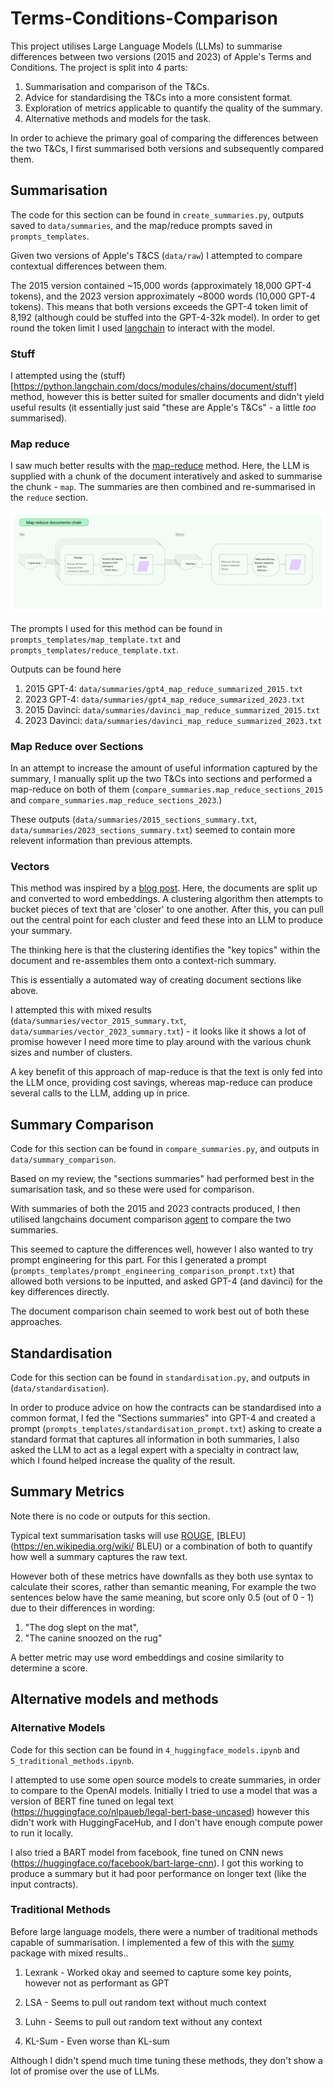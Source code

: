 # Terms-Conditions-Comparison
This project utilises Large Language Models (LLMs) to summarise differences between two versions (2015 and 2023) of Apple's Terms and Conditions. 
The project is split into 4 parts:
1. Summarisation and comparison of the T&Cs.
2. Advice for standardising the T&Cs into a more consistent format.
3. Exploration of metrics applicable to quantify the quality of the summary.
4. Alternative methods and models for the task.

In order to achieve the primary goal of comparing the differences between the two T&Cs, I first summarised both versions and subsequently compared them.

## Summarisation 
The code for this section can be found in `create_summaries.py`, outputs saved to `data/summaries`, and the map/reduce prompts saved in `prompts_templates`.

Given two versions of Apple's T&CS (`data/raw`) I attempted to compare contextual differences between them. 

The 2015 version contained ~15,000 words (approximately 18,000 GPT-4 tokens), and the 2023 version approximately ~8000 words (10,000 GPT-4 tokens). This means that both versions exceeds the GPT-4 token limit of 8,192 (although could be stuffed into the GPT-4-32k model).
In order to get round the token limit I used [langchain](https://python.langchain.com/docs/get_started/introduction) to interact with the model. 

### Stuff

I attempted using the (stuff)[https://python.langchain.com/docs/modules/chains/document/stuff] method, however this is better suited for smaller documents and didn't yield useful results (it essentially just said "these are Apple's T&Cs" - a little *too* summarised).

### Map reduce

I saw much better results with the [map-reduce](https://python.langchain.com/docs/modules/chains/document/map_reduce) method. Here, the LLM is supplied with a chunk of the document interatively and asked to summarise the chunk - `map`. The summaries are then combined and re-summarised in the `reduce` section. 


![map_reduce fig](./readme_figs/map_reduce.jpeg)


The prompts I used for this method can be found in  `prompts_templates/map_template.txt` and `prompts_templates/reduce_template.txt`.

Outputs can be found here
1. 2015 GPT-4: `data/summaries/gpt4_map_reduce_summarized_2015.txt`
2. 2023 GPT-4: `data/summaries/gpt4_map_reduce_summarized_2023.txt`
3. 2015 Davinci: `data/summaries/davinci_map_reduce_summarized_2015.txt`
4. 2023 Davinci: `data/summaries/davinci_map_reduce_summarized_2023.txt`

### Map Reduce over Sections
In an attempt to increase the amount of useful information captured by the summary, I manually split up the two T&Cs into sections and performed a map-reduce on both of them (`compare_summaries.map_reduce_sections_2015` and `compare_summaries.map_reduce_sections_2023`.) 

These outputs (`data/summaries/2015_sections_summary.txt`, `data/summaries/2023_sections_summary.txt`) seemed to contain more relevent information than previous attempts. 


### Vectors
This method was inspired by a [blog post](https://pashpashpash.substack.com/p/tackling-the-challenge-of-document). 
Here, the documents are split up and converted to word embeddings. A clustering algorithm then attempts to bucket pieces of text that are 'closer' to one another. After this, you can pull out the central point for each cluster and feed these into an LLM to produce your summary. 

The thinking here is that the clustering identifies the "key topics" within the document and re-assembles them onto a context-rich summary. 

This is essentially a automated way of creating document sections like above. 

I attempted this with mixed results (`data/summaries/vector_2015_summary.txt`, `data/summaries/vector_2023_summary.txt`) - it looks like it shows a lot of promise however I need more time to play around with the various chunk sizes and number of clusters. 

A key benefit of this approach of map-reduce is that the text is only fed into the LLM once, providing cost savings, whereas map-reduce can produce several calls to the LLM, adding up in price. 


## Summary Comparison
Code for this section can be found in `compare_summaries.py`, and outputs in `data/summary_comparison`. 

Based on my review, the "sections summaries" had performed best in the sumarisation task, and so these were used for comparison. 

With summaries of both the 2015 and 2023 contracts produced, I then utilised langchains document comparison [agent](https://python.langchain.com/docs/integrations/toolkits/document_comparison_toolkit) to compare the two summaries. 


This seemed to capture the differences well, however I also wanted to try prompt engineering for this part. For this I generated a prompt (`prompts_templates/prompt_engineering_comparison_prompt.txt`) that allowed both versions to be inputted, and asked GPT-4 (and davinci) for the key differences directly. 

The document comparison chain seemed to work best out of both these approaches. 

## Standardisation

Code for this section can be found in `standardisation.py`, and outputs in (`data/standardisation`).

In order to produce advice on how the contracts can be standardised into a common format, I fed the "Sections summaries" into GPT-4 and created a prompt (`prompts_templates/standardisation_prompt.txt`) asking to create a standard format that captures all information in both summaries, I also asked the LLM to act as a legal expert with a specialty in contract law, which I found helped increase the quality of the result. 

## Summary Metrics
Note there is no code or outputs for this section. 

Typical text summarisation tasks will use [ROUGE](https://en.wikipedia.org/wiki/ROUGE_(metric)), [BLEU](https://en.wikipedia.org/wiki/ BLEU) or a combination of both to quantify how well a summary captures the raw text. 

However both of these metrics have downfalls as they both use syntax to calculate their scores, rather than semantic meaning, 
For example the two sentences below have the same meaning, but score only 0.5 (out of 0 - 1) due to their differences in wording:
1. "The dog slept on the mat", 
2. "The canine snoozed on the rug"

A better metric may use word embeddings and cosine similarity to determine a score. 


## Alternative models and methods
### Alternative Models

Code for this section can be found in `4_huggingface_models.ipynb` and `5_traditional_methods.ipynb`. 

I attempted to use some open source models to create summaries, in order to compare to the OpenAI models. Initially I tried to use a model that was a version of BERT fine tuned on legal text (https://huggingface.co/nlpaueb/legal-bert-base-uncased) however this didn't work with HuggingFaceHub, and I don't have enough compute power to run it locally. 

I also tried a BART model from facebook, fine tuned on CNN news (https://huggingface.co/facebook/bart-large-cnn). I got this working to produce a summary but it had poor performance on longer text (like the input contracts).

### Traditional Methods
Before large language models, there were a number of traditional methods capable of summarisation. I implemented a few of this with the [sumy](https://miso-belica.github.io/sumy/) package with mixed results..

1. Lexrank - Worked okay and seemed to capture some key points, however not as performant as GPT

2. LSA - Seems to pull out random text without much context

3. Luhn - Seems to pull out random text without any context

4. KL-Sum - Even worse than KL-sum

Although I didn't spend much time tuning these methods, they don't show a lot of promise over the use of LLMs. 